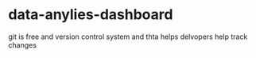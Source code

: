 # data-anylies-dashboard
git is free and version control system and thta helps delvopers help track changes
